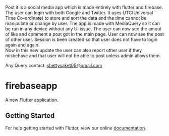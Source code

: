 Post it is a social media app which is made entirely with flutter and firebase.
The user can login with both Google and Twitter.
It uses UTC(Universal Time Co-ordinate) to store and sort the data and the time cannot be manipulate or change by user.
The app is made with MediaQuery so it can be run in any device without any UI issue.
The user can now see the amout of like and comment a post got in the main page.
User can now see the post of other user.
Session is been created so that user does not have to login again and again.<br>
Now in this new update the user can also report other user if they misbehave and that user will not be able to post unless admin allows them.

Any Query contact: shettysaket05@gmail.com







# firebaseapp

A new Flutter application.

## Getting Started

For help getting started with Flutter, view our online
[documentation](https://flutter.io/).
